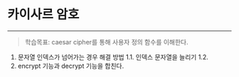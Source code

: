 # 카이사르 암호
---
> 학습목표: caesar cipher를 통해 사용자 정의 함수를 이해한다.
1. 문자열 인덱스가 넘어가는 경우 해결 방법
  1.1. 인덱스 문자열을 늘리기
  1.2. 
2. encrypt 기능과 decrypt 기능을 합친다.



